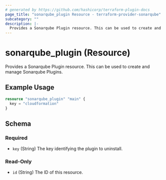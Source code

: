 ```yaml
---
# generated by https://github.com/hashicorp/terraform-plugin-docs
page_title: "sonarqube_plugin Resource - terraform-provider-sonarqube"
subcategory: ""
description: |-
  Provides a Sonarqube Plugin resource. This can be used to create and manage Sonarqube Plugins.
---
```


# sonarqube_plugin (Resource)

Provides a Sonarqube Plugin resource. This can be used to create and manage Sonarqube Plugins.

## Example Usage

```terraform
resource "sonarqube_plugin" "main" {
  key = "cloudformation"
}
```

<!-- schema generated by tfplugindocs -->
## Schema

### Required

- `key` (String) The key identifying the plugin to uninstall.

### Read-Only

- `id` (String) The ID of this resource.
